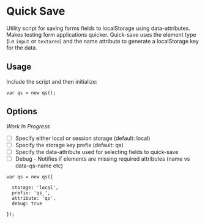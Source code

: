 # Quick Save

Utility script for saving forms fields to localStorage using data-attributes. Makes testing form applications quicker.
Quick-save uses the element type (i.e `input` or `textarea`) and the name attribute to generate a localStorage key for the data.

## Usage

Include the script and then initialize:

```
var qs = new qs();
```

## Options

_Work In Progress_

- [ ] Specify either local or session storage (default: local)
- [ ] Specify the storage key prefix (default: qs)
- [ ] Specify the data-attribute used for selecting fields to quick-save
- [ ] Debug - Notifies if elements are missing required attributes (name vs data-qs-name etc)

```
var qs = new qs({
  
  storage: 'local',
  prefix: 'qs_',
  attribute: 'qs',
  debug: true
  
});
```